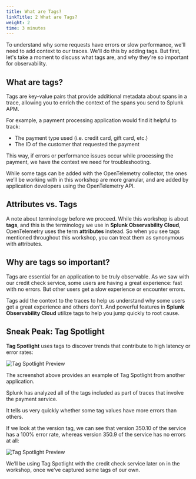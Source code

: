```yaml
---
title: What are Tags?
linkTitle: 2 What are Tags? 
weight: 2
time: 3 minutes
---
```


To understand why some requests have errors or slow performance, we'll need to add context to our traces. We'll do this by adding tags. But first, let's take a moment to discuss what tags are, and why they're so important for observability.

## What are tags?

Tags are key-value pairs that provide additional metadata about spans in a trace, allowing you to enrich the context of the spans you send to Splunk APM.

For example, a payment processing application would find it helpful to track:

* The payment type used (i.e. credit card, gift card, etc.)
* The ID of the customer that requested the payment

This way, if errors or performance issues occur while processing the payment, we have the context we need for troubleshooting.

While some tags can be added with the OpenTelemetry collector, the ones we’ll be working with in this workshop are more granular, and are added by application developers using the OpenTelemetry API.

## Attributes vs. Tags

A note about terminology before we proceed. While this workshop is about **tags**, and this is the terminology we use in **Splunk Observability Cloud**, OpenTelemetry uses the term **attributes** instead. So when you see tags mentioned throughout this workshop, you can treat them as synonymous with attributes.

## Why are tags so important?

Tags are essential for an application to be truly observable. As we saw with our credit check service, some users are having a great experience: fast with no errors. But other users get a slow experience or encounter errors.  

Tags add the context to the traces to help us understand why some users get a great experience and others don't.  And powerful features in **Splunk Observability Cloud** utilize tags to help you jump quickly to root cause.

## Sneak Peak: Tag Spotlight

**Tag Spotlight** uses tags to discover trends that contribute to high latency or error rates: 

![Tag Spotlight Preview](../images/tag_spotlight_preview.png)

The screenshot above provides an example of Tag Spotlight from another application.

Splunk has analyzed all of the tags included as part of traces that involve the payment service.

It tells us very quickly whether some tag values have more errors than others.

If we look at the version tag, we can see that version 350.10 of the service has a 100% error rate, whereas version 350.9 of the service has no errors at all: 

![Tag Spotlight Preview](../images/tag_spotlight_preview_details.png)

We’ll be using Tag Spotlight with the credit check service later on in the workshop, once we’ve captured some tags of our own.
